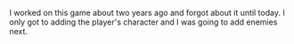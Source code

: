 I worked on this game about two years ago and forgot about it until today. I only got to adding the player's character and I was going to add enemies next.

